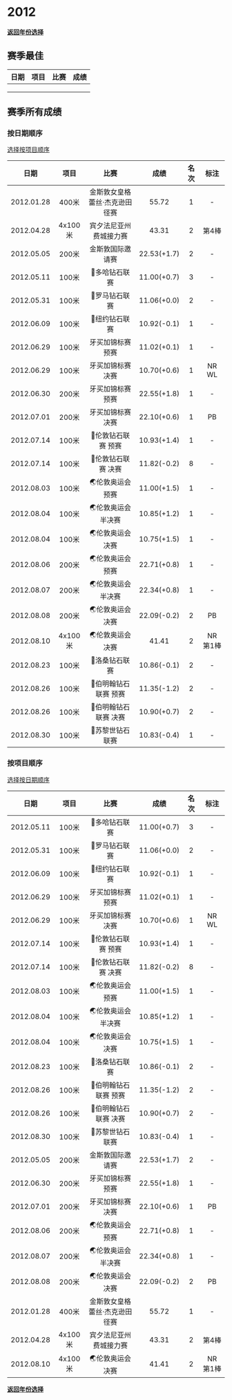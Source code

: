 # 2012

**[返回年份选择](../Results.md)**

## 赛季最佳

| 日期 | 项目 | 比赛 | 成绩 |
| :--: | :--: | :--: | :--: |
|      |      |      |      |
|      |      |      |      |
|      |      |      |      |

## 赛季所有成绩

### 按日期顺序<a id='1'></a>

[选择按项目顺序](#2)

|    日期    |  项目   |             比赛              |    成绩     | 名次 |   标注   |
| :--------: | :-----: | :---------------------------: | :---------: | :--: | :------: |
| 2012.01.28 |  400米  | 金斯敦女皇格蕾丝·杰克逊田径赛 |    55.72    |  1   |    -     |
| 2012.04.28 | 4x100米 |    宾夕法尼亚州费城接力赛     |    43.31    |  2   |  第4棒   |
| 2012.05.05 |  200米  |       金斯敦国际邀请赛        | 22.53(+1.7) |  2   |    -     |
| 2012.05.11 |  100米  |         💎多哈钻石联赛         | 11.00(+0.7) |  3   |    -     |
| 2012.05.31 |  100米  |         💎罗马钻石联赛         | 11.06(+0.0) |  2   |    -     |
| 2012.06.09 |  100米  |         💎纽约钻石联赛         | 10.92(-0.1) |  1   |    -     |
| 2012.06.29 |  100米  |       牙买加锦标赛 预赛       | 11.02(+0.1) |  1   |    -     |
| 2012.06.29 |  100米  |       牙买加锦标赛 决赛       | 10.70(+0.6) |  1   |  NR WL   |
| 2012.06.30 |  200米  |       牙买加锦标赛 预赛       | 22.55(+1.8) |  1   |    -     |
| 2012.07.01 |  200米  |       牙买加锦标赛 决赛       | 22.10(+0.6) |  1   |    PB    |
| 2012.07.14 |  100米  |      💎伦敦钻石联赛 预赛       | 10.93(+1.4) |  1   |    -     |
| 2012.07.14 |  100米  |      💎伦敦钻石联赛 决赛       | 11.82(-0.2) |  8   |    -     |
| 2012.08.03 |  100米  |       🌏伦敦奥运会 预赛        | 11.00(+1.5) |  1   |    -     |
| 2012.08.04 |  100米  |      🌏伦敦奥运会 半决赛       | 10.85(+1.2) |  1   |    -     |
| 2012.08.04 |  100米  |       🌏伦敦奥运会 决赛        | 10.75(+1.5) |  1   |    -     |
| 2012.08.06 |  200米  |       🌏伦敦奥运会 预赛        | 22.71(+0.8) |  1   |    -     |
| 2012.08.07 |  200米  |      🌏伦敦奥运会 半决赛       | 22.34(+0.8) |  1   |    -     |
| 2012.08.08 |  200米  |       🌏伦敦奥运会 决赛        | 22.09(-0.2) |  2   |    PB    |
| 2012.08.10 | 4x100米 |       🌏伦敦奥运会 决赛        |    41.41    |  2   | NR 第1棒 |
| 2012.08.23 |  100米  |         💎洛桑钻石联赛         | 10.86(-0.1) |  2   |    -     |
| 2012.08.26 |  100米  |     💎伯明翰钻石联赛 预赛      | 11.35(-1.2) |  2   |    -     |
| 2012.08.26 |  100米  |     💎伯明翰钻石联赛 决赛      | 10.90(+0.7) |  2   |    -     |
| 2012.08.30 |  100米  |        💎苏黎世钻石联赛        | 10.83(-0.4) |  1   |    -     |

### 按项目顺序<a id='2'></a>

[选择按日期顺序](#1)

|    日期    |  项目   |             比赛              |    成绩     | 名次 |   标注   |
| :--------: | :-----: | :---------------------------: | :---------: | :--: | :------: |
| 2012.05.11 |  100米  |         💎多哈钻石联赛         | 11.00(+0.7) |  3   |    -     |
| 2012.05.31 |  100米  |         💎罗马钻石联赛         | 11.06(+0.0) |  2   |    -     |
| 2012.06.09 |  100米  |         💎纽约钻石联赛         | 10.92(-0.1) |  1   |    -     |
| 2012.06.29 |  100米  |       牙买加锦标赛 预赛       | 11.02(+0.1) |  1   |    -     |
| 2012.06.29 |  100米  |       牙买加锦标赛 决赛       | 10.70(+0.6) |  1   |  NR WL   |
| 2012.07.14 |  100米  |      💎伦敦钻石联赛 预赛       | 10.93(+1.4) |  1   |    -     |
| 2012.07.14 |  100米  |      💎伦敦钻石联赛 决赛       | 11.82(-0.2) |  8   |    -     |
| 2012.08.03 |  100米  |       🌏伦敦奥运会 预赛        | 11.00(+1.5) |  1   |    -     |
| 2012.08.04 |  100米  |      🌏伦敦奥运会 半决赛       | 10.85(+1.2) |  1   |    -     |
| 2012.08.04 |  100米  |       🌏伦敦奥运会 决赛        | 10.75(+1.5) |  1   |    -     |
| 2012.08.23 |  100米  |         💎洛桑钻石联赛         | 10.86(-0.1) |  2   |    -     |
| 2012.08.26 |  100米  |     💎伯明翰钻石联赛 预赛      | 11.35(-1.2) |  2   |    -     |
| 2012.08.26 |  100米  |     💎伯明翰钻石联赛 决赛      | 10.90(+0.7) |  2   |    -     |
| 2012.08.30 |  100米  |        💎苏黎世钻石联赛        | 10.83(-0.4) |  1   |    -     |
| 2012.05.05 |  200米  |       金斯敦国际邀请赛        | 22.53(+1.7) |  2   |    -     |
| 2012.06.30 |  200米  |       牙买加锦标赛 预赛       | 22.55(+1.8) |  1   |    -     |
| 2012.07.01 |  200米  |       牙买加锦标赛 决赛       | 22.10(+0.6) |  1   |    PB    |
| 2012.08.06 |  200米  |       🌏伦敦奥运会 预赛        | 22.71(+0.8) |  1   |    -     |
| 2012.08.07 |  200米  |      🌏伦敦奥运会 半决赛       | 22.34(+0.8) |  1   |    -     |
| 2012.08.08 |  200米  |       🌏伦敦奥运会 决赛        | 22.09(-0.2) |  2   |    PB    |
| 2012.01.28 |  400米  | 金斯敦女皇格蕾丝·杰克逊田径赛 |    55.72    |  1   |    -     |
| 2012.04.28 | 4x100米 |    宾夕法尼亚州费城接力赛     |    43.31    |  2   |  第4棒   |
| 2012.08.10 | 4x100米 |       🌏伦敦奥运会 决赛        |    41.41    |  2   | NR 第1棒 |

**[返回年份选择](../Results.md)**